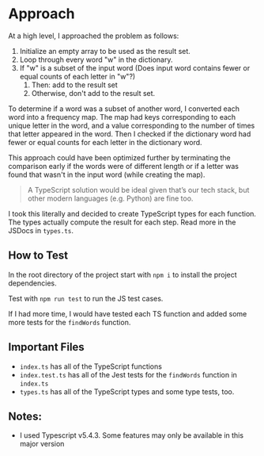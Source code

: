 # Approach
At a high level, I approached the problem as follows:
1. Initialize an empty array to be used as the result set.
2. Loop through every word "w" in the dictionary.
3. If "w" is a subset of the input word (Does input word contains fewer or equal counts of each letter in "w"?)
   1. Then: add to the result set
   2. Otherwise, don't add to the result set.

To determine if a word was a subset of another word, I converted each word into a frequency map.
The map had keys corresponding to each unique letter in the word, and a value corresponding to the number of times that
letter appeared in the word.
Then I checked if the dictionary word had fewer or equal counts for each letter in the dictionary word.

This approach could have been optimized further by terminating the comparison early if the words were of different length
or if a letter was found that wasn't in the input word (while creating the map).

> A TypeScript solution would be ideal given that’s our tech stack,
> but other modern languages (e.g. Python) are fine too.

I took this literally and decided to create TypeScript types for each function.
The types actually compute the result for each step. Read more in the JSDocs in `types.ts`.

## How to Test
In the root directory of the project start with
`npm i` to install the project dependencies.

Test with `npm run test` to run the JS test cases.

If I had more time, I would have tested each TS function and added some more tests for the `findWords` function.

## Important Files
* `index.ts` has all of the TypeScript functions
* `index.test.ts` has all of the Jest tests for the `findWords` function in `index.ts`
* `types.ts` has all of the TypeScript types and some type tests, too. 

## Notes:
- I used Typescript v5.4.3. Some features may only be available in this major version
